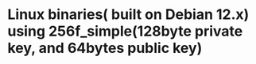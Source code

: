 # Linux binaries( built on Debian 12.x) using 256f_simple(128byte private key, and 64bytes public key)
